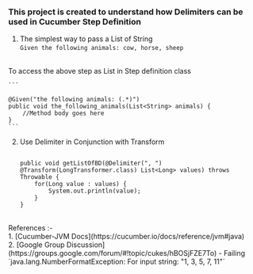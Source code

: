 ### This project is created to understand how Delimiters can be used in Cucumber Step Definition


1. The simplest way to pass a List of String<br/>
	```Given the following animals: cow, horse, sheep```
<br/>
To access the above step as List<String> in Step definition class<br/>

	```
	
	@Given("the following animals: (.*)")
	public void the_following_animals(List<String> animals) {
		//Method body goes here
	}
	```

    	
2. Use Delimiter in Conjunction with Transform <br/>

	```
	
	public void getListOfBD(@Delimiter(", ") @Transform(LongTransformer.class) List<Long> values) throws Throwable {
		for(Long value : values) {
			System.out.println(value);
		}
	}
	
	```

<br/>
References :- <br/>
1. [Cucumber-JVM Docs](https://cucumber.io/docs/reference/jvm#java) <br/>
2. [Google Group Discussion](https://groups.google.com/forum/#!topic/cukes/hBOSjFZE7To) - Failing `java.lang.NumberFormatException: For input string: "1, 3, 5, 7, 11"`

